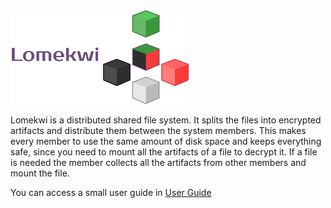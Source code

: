 <img src="./assets/lomekwi_side.png" alt="drawing" style="height:150px;"/>

Lomekwi is a distributed shared file system. It splits the files into encrypted artifacts and distribute them between the system members. This makes every member to use the same amount of disk space and keeps everything safe, since you need to mount all the artifacts of a file to decrypt it. If a file is needed the member collects all the artifacts from other members and mount the file.

You can access a small user guide in [User Guide](https://github.com/jppianta/Lomekwi/wiki/User-Guide)
